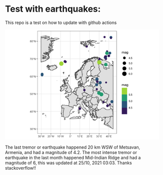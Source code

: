 <!-- README.md is generated from README.Rmd. Please edit that file -->

Test with earthquakes:
======================

This repo is a test on how to update with github actions

![](man/figures/README-unnamed-chunk-2-1.png)

The last tremor or earthquake happened 20 km WSW of Metsavan, Armenia,
and had a magnitude of 4.2. The most intense tremor or earthquake in the
last month happened Mid-Indian Ridge and had a magnitude of 6, this was
updated at 25/10, 2021 03:03. Thanks stackoverflow!!
